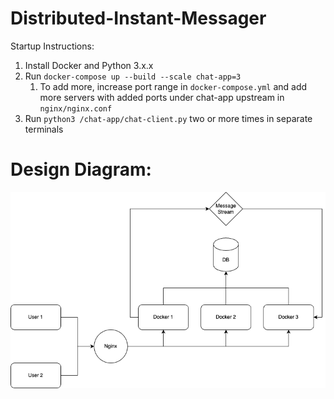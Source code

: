 # Distributed-Instant-Messager
Startup Instructions:
1. Install Docker and Python 3.x.x
2. Run `docker-compose up --build --scale chat-app=3`
    1. To add more, increase port range in `docker-compose.yml` and add more servers with added ports under chat-app upstream in `nginx/nginx.conf`
3. Run `python3 /chat-app/chat-client.py` two or more times in separate terminals

# Design Diagram:
![alt text](https://github.com/4040tee/Distributed-Instant-Messager/blob/main/Design%20Diagram.png)